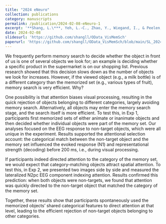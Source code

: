 ```yaml
---
title: "2024 eNeuro"
collection: publications
category: manuscripts
permalink: /publication/2024-02-08-eNeuro-1
excerpt: '**Shang, L.\***, Yeh, L.-C., Zhao, Y., Wiegand, I., & Peelen, M. V.\* (2024). Category-based attention facilitates memory search. *eNeuro, 11*(2), ENEURO.0012-24.2024. [https://doi.org/10.1523/ENEURO.0012-24.2024](https://doi.org/10.1523/ENEURO.0012-24.2024)'
date: 2024-02-08
slidesurl: 'https://github.com/shangll/OData_VisMemSch'
paperurl: 'https://github.com/shangll/OData_VisMemSch/blob/main/SL_2024_eNeuro_VisMemo.pdf'
---
```


We frequently perform memory search to decide whether the object in front of us is one of several objects we look for; an example is deciding whether a specific product in the supermarket is on our shopping list. Previous research showed that this decision slows down as the number of objects we look for increases. However, if the viewed object (e.g., a milk bottle) is of a different category than the memorized set (e.g., various types of fruit), memory search is very efficient. Why?

One possibility is that attention biases visual processing, resulting in the quick rejection of objects belonging to different categories, largely avoiding memory search. Alternatively, all objects may enter the memory search stage, and the search itself is more efficient. To test this, in Exp 1, participants first memorized sets of either animate or inanimate objects and then decided whether individual objects were part of the memory set. Our analyses focused on the EEG response to non-target objects, which were all unique in the experiment. Results supported the attentional selection account: the categorical match between the non-target object and the memory set influenced the evoked response (N1) and representational strength (decoding) before 200 ms, i.e., during visual processing.

If participants indeed directed attention to the category of the memory set, we would expect that category-matching objects attract spatial attention. To test this, in Exp 2, we presented two images side by side and measured the lateralized N2pc EEG component indexing attention. Results confirmed this prediction: when both objects were non-targets, we found that attention was quickly directed to the non-target object that matched the category of the memory set.

Together, these results show that participants spontaneously used the memorized objects’ shared categorical features to direct attention at that level, leading to the efficient rejection of non-target objects belonging to other categories.
